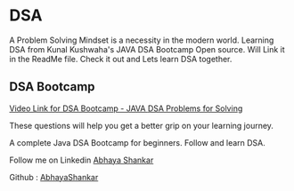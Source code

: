 # DSA
A Problem Solving Mindset is a necessity in the modern world. Learning DSA from Kunal Kushwaha's JAVA DSA Bootcamp Open source. Will Link it in the ReadMe file. Check it out and Lets learn DSA together.
<h2> DSA Bootcamp </h2>
<a href = "https://youtu.be/wn49bJOYAZM"> Video Link for DSA Bootcamp - JAVA </a>
<a href = "https://github.com/AbhayaShankar/DSA-Bootcamp-Java-Kunal-Kushwaha"> DSA Problems for Solving </a>
<p> These questions will help you get a better grip on your learning journey.</p>
<p> A complete Java DSA Bootcamp for beginners. Follow and learn DSA. </p>

<p> Follow me on Linkedin <a href ="https://www.linkedin.com/in/abhayashankar"> Abhaya Shankar </a> </p>
<p> Github : <a href = "https://github.com/AbhayaShankar"> AbhayaShankar </a> </p>
